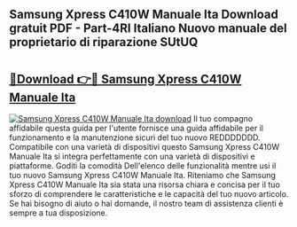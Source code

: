## Samsung Xpress C410W Manuale Ita Download gratuit PDF - Part-4RI Italiano Nuovo manuale del proprietario di riparazione SUtUQ

# <h2><a href="http://dfdy6l.blite.top/?on=Samsung+Xpress+C410W+Manuale+Ita">🔗Download 👉🔴 Samsung Xpress C410W Manuale Ita</a></h2>

[![Samsung Xpress C410W Manuale Ita download](https://i.imgur.com/lujVjoI.png)](http://dfdy6l.blite.top/?on=Samsung+Xpress+C410W+Manuale+Ita)
Il tuo compagno affidabile questa guida per l'utente fornisce una guida affidabile per il funzionamento e la manutenzione sicuri del tuo nuovo REDDDDDDD. Compatibile con una varietà di dispositivi questo Samsung Xpress C410W Manuale Ita si integra perfettamente con una varietà di dispositivi e piattaforme. Goditi la comodità Dell'elenco delle funzionalità mentre usi il tuo nuovo Samsung Xpress C410W Manuale Ita. Riteniamo che Samsung Xpress C410W Manuale Ita sia stata una risorsa chiara e concisa per il tuo sforzo di comprendere le caratteristiche e le capacità del tuo nuovo articolo. Se hai bisogno di aiuto o hai domande, il nostro team di assistenza clienti è sempre a tua disposizione.
